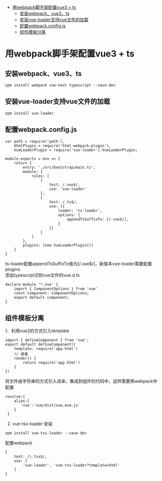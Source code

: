 <!-- TOC -->

- [用webpack脚手架配置vue3 + ts](#用webpack脚手架配置vue3--ts)
  - [安装webpack、vue3、ts](#安装webpackvue3ts)
  - [安装vue-loader支持vue文件的加载](#安装vue-loader支持vue文件的加载)
  - [配置webpack.config.js](#配置webpackconfigjs)
  - [组件模板分离](#组件模板分离)

<!-- /TOC -->
# 用webpack脚手架配置vue3 + ts
## 安装webpack、vue3、ts
``` 
npm install webpack vue-next typescript --save-dev
```
## 安装vue-loader支持vue文件的加载
``` 
npm install vue-loader
```
## 配置webpack.config.js
``` 
var path = require('path'),
    HtmlPlugin = require('html-webpack-plugin'),
    VueLoaderPlugin = require('vue-loader').VueLoaderPlugin;
    
module.exports = env => {
    return {
        entry: './src/bootstrap/main.ts',
        module: {
            rules: [
                {
                    test: /.vue$/,
                    use: 'vue-loader'
                },
                {
                    test: /.ts$/,
                    use: [{
                        loader: 'ts-loader',
                        options: {
                            appendTsSuffixTo: [/.vue$/],
                        }
                    }]
                }
            ]
        },
        plugins: [new VueLoaderPlugin()]
    }
}
```
ts-loader配置appendTsSuffixTo值为[/.vue$/]，新版本vue-loader需要配置plugins.  
添加typescript识别vue文件的vue.d.ts
``` 
declare module '*.vue' {
    import { ComponentOptions } from 'vue'
    const component: ComponentOptions;
    export default component;
}
```
## 组件模板分离
1、利用vue2的方式引入template
``` 
import { defineComponent } from 'vue';
export default defineComponent({
    template: require('app.html')
    // 或者
    render() {
        return require('app.html')
    }
})
```
将文件由字符串的方式引入进来，集成到组件的代码中，这样需要再webpack中配置
```
resolve:{
    alias:{
       'vue':'vue/dist/vue.esm.js'
    }
 }
```
2. vue-tsx-loader
安装
``` 
npm install vue-tsx-loader --save-dev
```
配置webpack
``` 
{
    test: /\.tsx$/,
    use: [
        'vue-loader', 'vue-tsx-loader?template=html'
    ]
}
```

